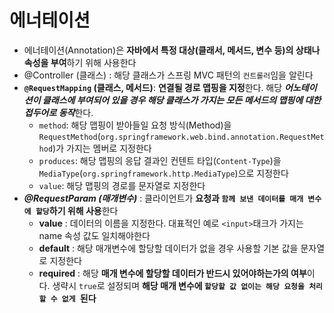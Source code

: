 # 에너테이션
* 에너테이션(Annotation)은 **자바에서 특정 대상(클래서, 메서드, 변수 등)의 상태나 속성을 부여**하기 위해 사용한다
* @Controller (클래스) : 해당 클래스가 스프링 MVC 패턴의 `컨트롤러`임을 알린다
* **`@RequestMapping` (클래스, 메서드)**: **연결될 경로 맵핑을 지정**한다. 해당 ***어노테이션이 클래스에 부여되어 있을 경우 해당 클래스가 가지는 모든 메서드의 맵핑에 대한 접두어로 동작***한다.
  - `method`: 해당 맵핑이 받아들일 요청 방식(Method)을 `RequestMethod`(`org.springframework.web.bind.annotation.RequestMethod`)가 가지는 멤버로 지정한다
  - `produces`: 해당 맵핑의 응답 결과인 컨텐트 타입(`Content-Type`)을 `MediaType`(`org.springframework.http.MediaType`)으로 지정한다
  - `value`: 해당 맵핑의 경로를 문자열로 지정한다 
* ***@RequestParam (매개변수)*** : 클라이언트가 **요청과 `함께 보낸 데이터를 매개 변수에 할당`하기 위해 사용**한다
  * **value** : 데이터의 이름을 지정한다. 대표적인 예로 `<input>`태크가 가지는 name 속성 값도 일치해야한다
  * **default** : 해당 매개변수에 할당할 데이터가 없을 경우 사용할 기본 값을 문자열로 지정한다
  * **required** : 해당 **매개 변수에 할당할 데이터가 반드시 있어야하는가의 여부**이다. 생략시 `true`로 설정되며 **해당 매개 변수에 `할당할 값 없이는 해당 요청을 처리할 수 없게 `된다**